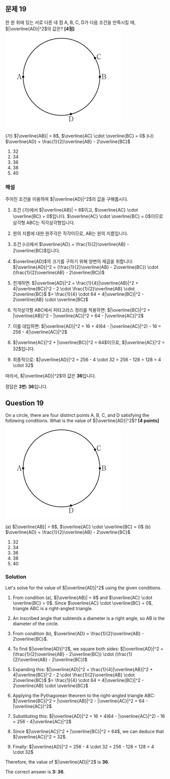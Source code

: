 

## 문제 19
한 원 위에 있는 서로 다른 네 점 A, B, C, D가 다음 조건을 만족시킬 때, $|\overline{AD}|^2$의 값은? **[4점]**
![A_19](../Images/A_19.png)

(가) $|\overline{AB}| = 8$, $\overline{AC} \cdot \overline{BC} = 0$
(나) $\overline{AD} = \frac{1}{2}\overline{AB} - 2\overline{BC}$

1. 32
2. 34
3. 36
4. 38
5. 40

### 해설
주어진 조건을 이용하여 $|\overline{AD}|^2$의 값을 구해봅시다.

1. 조건 (가)에서 $|\overline{AB}| = 8$이고, $\overline{AC} \cdot \overline{BC} = 0$입니다. 
   $\overline{AC} \cdot \overline{BC} = 0$이므로 삼각형 ABC는 직각삼각형입니다.

2. 원의 지름에 대한 원주각은 직각이므로, AB는 원의 지름입니다.

3. 조건 (나)에서 $\overline{AD} = \frac{1}{2}\overline{AB} - 2\overline{BC}$입니다.

4. $\overline{AD}$의 크기를 구하기 위해 양변의 제곱을 취합니다:
   $|\overline{AD}|^2 = (\frac{1}{2}\overline{AB} - 2\overline{BC}) \cdot (\frac{1}{2}\overline{AB} - 2\overline{BC})$

5. 전개하면:
   $|\overline{AD}|^2 = \frac{1}{4}|\overline{AB}|^2 + 4|\overline{BC}|^2 - 2 \cdot \frac{1}{2}\overline{AB} \cdot 2\overline{BC}$
   $= \frac{1}{4} \cdot 64 + 4|\overline{BC}|^2 - 2\overline{AB} \cdot \overline{BC}$

6. 직각삼각형 ABC에서 피타고라스 정리를 적용하면:
   $|\overline{BC}|^2 = |\overline{AB}|^2 - |\overline{AC}|^2 = 64 - |\overline{AC}|^2$

7. 이를 대입하면:
   $|\overline{AD}|^2 = 16 + 4(64 - |\overline{AC}|^2) - 16 = 256 - 4|\overline{AC}|^2$

8. $|\overline{AC}|^2 + |\overline{BC}|^2 = 64$이므로, $|\overline{AC}|^2 = 32$입니다.

9. 최종적으로:
   $|\overline{AD}|^2 = 256 - 4 \cdot 32 = 256 - 128 = 128 = 4 \cdot 32$

따라서, $|\overline{AD}|^2$의 값은 **36**입니다.

정답은 **3번: 36**입니다.

## Question 19
On a circle, there are four distinct points A, B, C, and D satisfying the following conditions. What is the value of $|\overline{AD}|^2$? **[4 points]**
![A_19](../Images/A_19.png)

(a) $|\overline{AB}| = 8$, $\overline{AC} \cdot \overline{BC} = 0$
(b) $\overline{AD} = \frac{1}{2}\overline{AB} - 2\overline{BC}$

1. 32
2. 34
3. 36
4. 38
5. 40

### Solution
Let's solve for the value of $|\overline{AD}|^2$ using the given conditions.

1. From condition (a), $|\overline{AB}| = 8$ and $\overline{AC} \cdot \overline{BC} = 0$. 
   Since $\overline{AC} \cdot \overline{BC} = 0$, triangle ABC is a right-angled triangle.

2. An inscribed angle that subtends a diameter is a right angle, so AB is the diameter of the circle.

3. From condition (b), $\overline{AD} = \frac{1}{2}\overline{AB} - 2\overline{BC}$.

4. To find $|\overline{AD}|^2$, we square both sides:
   $|\overline{AD}|^2 = (\frac{1}{2}\overline{AB} - 2\overline{BC}) \cdot (\frac{1}{2}\overline{AB} - 2\overline{BC})$

5. Expanding this:
   $|\overline{AD}|^2 = \frac{1}{4}|\overline{AB}|^2 + 4|\overline{BC}|^2 - 2 \cdot \frac{1}{2}\overline{AB} \cdot 2\overline{BC}$
   $= \frac{1}{4} \cdot 64 + 4|\overline{BC}|^2 - 2\overline{AB} \cdot \overline{BC}$

6. Applying the Pythagorean theorem to the right-angled triangle ABC:
   $|\overline{BC}|^2 = |\overline{AB}|^2 - |\overline{AC}|^2 = 64 - |\overline{AC}|^2$

7. Substituting this:
   $|\overline{AD}|^2 = 16 + 4(64 - |\overline{AC}|^2) - 16 = 256 - 4|\overline{AC}|^2$

8. Since $|\overline{AC}|^2 + |\overline{BC}|^2 = 64$, we can deduce that $|\overline{AC}|^2 = 32$.

9. Finally:
   $|\overline{AD}|^2 = 256 - 4 \cdot 32 = 256 - 128 = 128 = 4 \cdot 32$

Therefore, the value of $|\overline{AD}|^2$ is **36**.

The correct answer is **3: 36**.